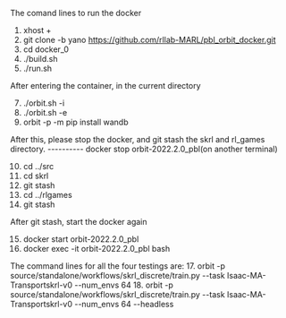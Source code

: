 The comand lines to run the docker
1. xhost +
2. git clone -b yano https://github.com/rllab-MARL/pbl_orbit_docker.git
3. cd docker_0 
4. ./build.sh
5. ./run.sh

   
After entering the container, in the current directory


7. ./orbit.sh -i
8. ./orbit.sh -e
9. orbit -p -m pip install wandb


After this, please stop the docker, and git stash the skrl and rl_games directory.
---------- docker stop orbit-2022.2.0_pbl(on another terminal)


10. cd ../src
11. cd skrl
12. git stash
13. cd ../rlgames
14. git stash


After git stash, start the docker again


15. docker start orbit-2022.2.0_pbl
16. docker exec -it orbit-2022.2.0_pbl bash

The command lines for all the four testings are:
17. orbit -p source/standalone/workflows/skrl_discrete/train.py --task Isaac-MA-Transportskrl-v0 --num_envs 64
18. orbit -p source/standalone/workflows/skrl_discrete/train.py --task Isaac-MA-Transportskrl-v0 --num_envs 64 --headless



